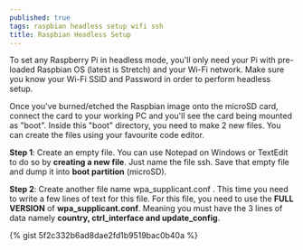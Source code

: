 ```yaml
---
published: true
tags: raspbian headless setup wifi ssh
title: Raspbian Headless Setup
---
```

To set any Raspberry Pi in headless mode, you'll only need your Pi with pre-loaded Raspbian OS (latest is Stretch) and your Wi-Fi network.
Make sure you know your Wi-Fi SSID and Password in order to perform headless setup.

Once you've burned/etched the Raspbian image onto the microSD card, connect the card to your working PC and you'll see the card being mounted as "boot". Inside this "boot" directory, you need to make 2 new files. You can create the files using your favourite code editor.

**Step 1**: Create an empty file. You can use Notepad on Windows or TextEdit to do so by **creating a new file**. Just name the file ssh. Save that empty file and dump it into **boot partition** (microSD).

**Step 2**: Create another file name wpa_supplicant.conf . This time you need to write a few lines of text for this file. For this file, you need to use the **FULL VERSION** of **wpa_supplicant.conf**. Meaning you must have the 3 lines of data namely **country, ctrl_interface and update_config**.

{% gist 5f2c332b6ad8dae2fd1b9519bac0b40a %}
